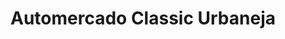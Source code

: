 ---
title: "Automercado Classic Urbaneja"
url: /lecheria/automercado-classic-urbaneja-calle-arismendi/
shop: comodidad
---